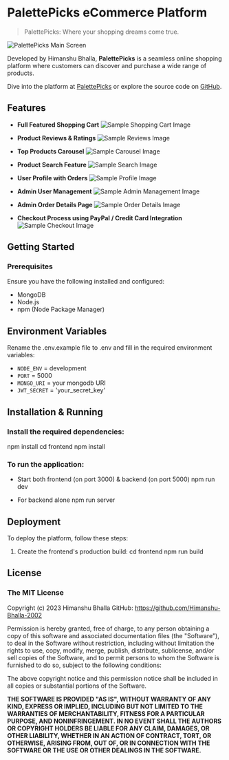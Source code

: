 # PalettePicks eCommerce Platform

> PalettePicks: Where your shopping dreams come true.

![PalettePicks Main Screen](./frontend/public/images/palettepicks_main_screen.png)

Developed by Himanshu Bhalla, **PalettePicks** is a seamless online shopping platform where customers can discover and purchase a wide range of products.

Dive into the platform at [PalettePicks](https://palettepicks.dev) or explore the source code on [GitHub](https://github.com/Himanshu-Bhalla-2002).

## Features

- **Full Featured Shopping Cart**
  ![Sample Shopping Cart Image](./frontend/public/images/sample_image1.png)
  
- **Product Reviews & Ratings**
  ![Sample Reviews Image](./frontend/public/images/sample_image2.png)

- **Top Products Carousel**
  ![Sample Carousel Image](./frontend/public/images/sample_image3.png)

- **Product Search Feature**
  ![Sample Search Image](./frontend/public/images/sample_image4.png)
  
- **User Profile with Orders**
  ![Sample Profile Image](./frontend/public/images/sample_image5.png)

- **Admin User Management**
  ![Sample Admin Management Image](./frontend/public/images/sample_image6.png)
  
- **Admin Order Details Page**
  ![Sample Order Details Image](./frontend/public/images/sample_image7.png)

- **Checkout Process using PayPal / Credit Card Integration**
  ![Sample Checkout Image](./frontend/public/images/sample_image8.png)

## Getting Started

### Prerequisites

Ensure you have the following installed and configured:

- MongoDB
- Node.js
- npm (Node Package Manager)

## Environment Variables

Rename the .env.example file to .env and fill in the required environment variables:

- `NODE_ENV` = development
- `PORT` = 5000
- `MONGO_URI` = your mongodb URI
- `JWT_SECRET` = 'your_secret_key'

## Installation & Running

### Install the required dependencies:

npm install
cd frontend
npm install


### To run the application:

- Start both frontend (on port 3000) & backend (on port 5000) npm run dev

- For backend alone npm run server


## Deployment

To deploy the platform, follow these steps:

1. Create the frontend's production build:
cd frontend
npm run build


## License

### The MIT License

Copyright (c) 2023 Himanshu Bhalla
GitHub: https://github.com/Himanshu-Bhalla-2002

Permission is hereby granted, free of charge, to any person obtaining a copy of this software and associated documentation files (the "Software"), to deal in the Software without restriction, including without limitation the rights to use, copy, modify, merge, publish, distribute, sublicense, and/or sell copies of the Software, and to permit persons to whom the Software is furnished to do so, subject to the following conditions:

The above copyright notice and this permission notice shall be included in all copies or substantial portions of the Software.

**THE SOFTWARE IS PROVIDED "AS IS", WITHOUT WARRANTY OF ANY KIND, EXPRESS OR IMPLIED, INCLUDING BUT NOT LIMITED TO THE WARRANTIES OF MERCHANTABILITY, FITNESS FOR A PARTICULAR PURPOSE, AND NONINFRINGEMENT. IN NO EVENT SHALL THE AUTHORS OR COPYRIGHT HOLDERS BE LIABLE FOR ANY CLAIM, DAMAGES, OR OTHER LIABILITY, WHETHER IN AN ACTION OF CONTRACT, TORT, OR OTHERWISE, ARISING FROM, OUT OF, OR IN CONNECTION WITH THE SOFTWARE OR THE USE OR OTHER DEALINGS IN THE SOFTWARE.**


